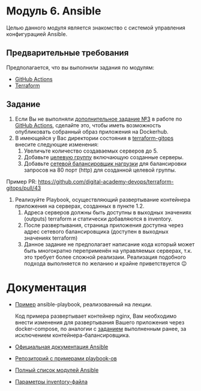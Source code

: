 # Модуль 6. Ansible

Целью данного модуля является знакомство с системой управления конфигурацией Ansible.

## Предварительные требования

Предполагается, что вы выполнили задания по модулям: 
- [GitHub Actions](https://github.com/digital-academy-devops/github-actions-module)
- [Terraform](https://github.com/digital-academy-devops/terraform-module)


## Задание
1. Если Вы не выполняли [дополнительное задание №3](https://github.com/digital-academy-devops/github-actions-module#%D0%B4%D0%BE%D0%BF%D0%BE%D0%BB%D0%BD%D0%B8%D1%82%D0%B5%D0%BB%D1%8C%D0%BD%D0%BE) в работе по [GitHub Actions](https://github.com/digital-academy-devops/github-actions-module), сделайте это, чтобы иметь возможность опубликовать собранный образ приложения на Dockerhub.
1. В имеющейся у Вас директории состояния в [terraform-gitops](https://github.com/digital-academy-devops/terraform-gitops) внесите следующие изменения:
   1. Увеличьте количество создаваемых серверов до 5.
   1. Добавьте [целевую группу](https://cloud.yandex.ru/docs/network-load-balancer/concepts/target-resources) включающую созданные серверы.
   1. Добавьте [сетевой балансировщик нагрузки](https://cloud.yandex.ru/docs/network-load-balancer/) для балансировки запросов на 80 порт (http) для созданной целевой группы.
  
  Пример PR: https://github.com/digital-academy-devops/terraform-gitops/pull/43
  
1. Реализуйте Playbook, осуществляющий развертывание контейнера приложения на серверах, созданных в пункте 1.2.
   1. Адреса серверов должны быть доступны в выходных значениях (outputs) terraform и статически добавляются в inventory.
   1. После развертывания, страница приложения доступна через адрес сетевого балансировщика (доступен в выходных значениях terraform)
   1. Данное задание не предполагает написание кода который может быть многократно переприменён на управляемых серверах, т.к. это требует более сложной реализаии. Реализация подобного подхода выполняется по желанию и крайне приветствуется :wink:

# Документация
- [Пример](https://github.com/digital-academy-devops/ansible-example) ansible-playbook, реализованный на лекции.
  
  Код примера развертывает контейнер nginx, Вам необходимо внести изменения для развертывания Вашего приложения через docker-compose, по аналогии с [заданием](https://github.com/digital-academy-devops/docker-compose-module) выполненным ранее, за исключением контейнера-балансировщика.
- [Официальная документация Ansible](https://docs.ansible.com/ansible/latest/getting_started/index.html)
- [Репозиторий с примерами playbook-ов](https://github.com/ansible/ansible-examples)
- [Полный список модулей Ansible](https://docs.ansible.com/ansible/2.9/modules/list_of_all_modules.html)
- [Параметры inventory-файла](https://docs.ansible.com/ansible/2.6/user_guide/intro_inventory.html#list-of-behavioral-inventory-parameters)
